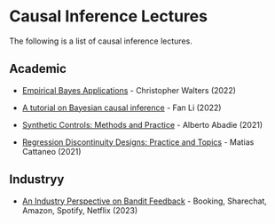 # Causal Inference Lectures

The following is a list of causal inference lectures.



## Academic

- [Empirical Bayes Applications](https://www.youtube.com/watch?v=SdWt8xAAF_4) - Christopher Walters (2022)

- [A tutorial on Bayesian causal inference](https://www.youtube.com/watch?v=9pZtsVA6o4o) - Fan Li (2022)

- [Synthetic Controls: Methods and Practice](https://www.youtube.com/watch?v=oDNaOpNK6G4) - Alberto Abadie (2021)

- [Regression Discontinuity Designs: Practice and Topics](https://www.youtube.com/watch?v=bFNUeTXOnQ4) - Matias Cattaneo (2021)



## Industryy

- [An Industry Perspective on Bandit Feedback](https://www.youtube.com/watch?v=NkVWwZKdMac) - Booking, Sharechat, Amazon, Spotify, Netflix (2023)

